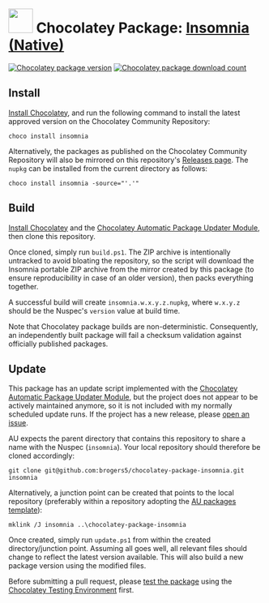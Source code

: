 ﻿# <img src="https://cdn.jsdelivr.net/gh/brogers5/chocolatey-package-insomnia@fcb4dc80f3f7db8ad5290e1732791c36f0f0ef55/insomnia.png" width="48" height="48"/> Chocolatey Package: [Insomnia (Native)](https://community.chocolatey.org/packages/insomnia)

[![Chocolatey package version](https://img.shields.io/chocolatey/v/insomnia.svg)](https://community.chocolatey.org/packages/insomnia)
[![Chocolatey package download count](https://img.shields.io/chocolatey/dt/insomnia.svg)](https://community.chocolatey.org/packages/insomnia)

## Install

[Install Chocolatey](https://chocolatey.org/install), and run the following command to install the latest approved version on the Chocolatey Community Repository:

```shell
choco install insomnia
```

Alternatively, the packages as published on the Chocolatey Community Repository will also be mirrored on this repository's [Releases page](https://github.com/brogers5/chocolatey-package-insomnia/releases). The `nupkg` can be installed from the current directory as follows:

```shell
choco install insomnia -source="'.'"
```

## Build

[Install Chocolatey](https://chocolatey.org/install) and the [Chocolatey Automatic Package Updater Module](https://github.com/majkinetor/au), then clone this repository.

Once cloned, simply run `build.ps1`. The ZIP archive is intentionally untracked to avoid bloating the repository, so the script will download the Insomnia portable ZIP archive from the mirror created by this package (to ensure reproducibility in case of an older version), then packs everything together.

A successful build will create `insomnia.w.x.y.z.nupkg`, where `w.x.y.z` should be the Nuspec's `version` value at build time.

Note that Chocolatey package builds are non-deterministic. Consequently, an independently built package will fail a checksum validation against officially published packages.

## Update

This package has an update script implemented with the [Chocolatey Automatic Package Updater Module](https://github.com/majkinetor/au), but the project does not appear to be actively maintained anymore, so it is not included with my normally scheduled update runs. If the project has a new release, please [open an issue](https://github.com/brogers5/chocolatey-package-insomnia/issues).

AU expects the parent directory that contains this repository to share a name with the Nuspec (`insomnia`). Your local repository should therefore be cloned accordingly:

```shell
git clone git@github.com:brogers5/chocolatey-package-insomnia.git insomnia
```

Alternatively, a junction point can be created that points to the local repository (preferably within a repository adopting the [AU packages template](https://github.com/majkinetor/au-packages-template)):

```shell
mklink /J insomnia ..\chocolatey-package-insomnia
```

Once created, simply run `update.ps1` from within the created directory/junction point. Assuming all goes well, all relevant files should change to reflect the latest version available. This will also build a new package version using the modified files.

Before submitting a pull request, please [test the package](https://docs.chocolatey.org/en-us/community-repository/moderation/package-verifier#steps-for-each-package) using the [Chocolatey Testing Environment](https://github.com/chocolatey-community/chocolatey-test-environment) first.
